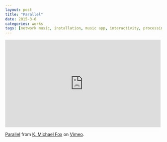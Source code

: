 ```yaml
---
layout: post
title: "Parallel"
date: 2015-3-6
categories: works
tags: [network music, installation, music app, interactivity, processing, supercollider, ios]
---
```


<div class="centered">
<iframe src="https://player.vimeo.com/video/122155272" width="500" height="281" frameborder="0" webkitallowfullscreen mozallowfullscreen allowfullscreen></iframe> <p><a href="https://vimeo.com/122155272">Parallel</a> from <a href="https://vimeo.com/kmichaelfox">K. Michael Fox</a> on <a href="https://vimeo.com">Vimeo</a>.</p>
</div>